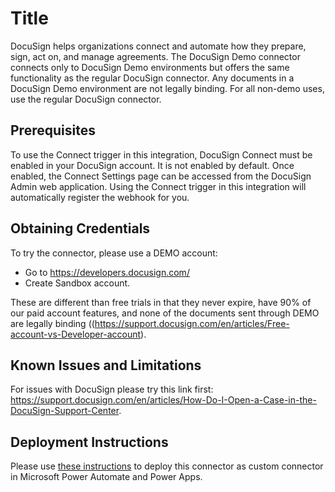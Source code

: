 # Title
DocuSign helps organizations connect and automate how they prepare, sign, act on, and manage agreements. The DocuSign Demo connector connects only to DocuSign Demo environments but offers the same functionality as the regular DocuSign connector. Any documents in a DocuSign Demo environment are not legally binding. For all non-demo uses, use the regular DocuSign connector.

## Prerequisites
To use the Connect trigger in this integration, DocuSign Connect must be enabled in your DocuSign account. It is not enabled by default. Once enabled, the Connect Settings page can be accessed from the DocuSign Admin web application. Using the Connect trigger in this integration will automatically register the webhook for you.

## Obtaining Credentials
To try the connector, please use a DEMO account:
  - Go to https://developers.docusign.com/
  - Create Sandbox account.

These are different than free trials in that they never expire, have 90% of our paid account features, and none of the documents sent through DEMO are legally binding ((https://support.docusign.com/en/articles/Free-account-vs-Developer-account).


## Known Issues and Limitations
For issues with DocuSign please try this link first: https://support.docusign.com/en/articles/How-Do-I-Open-a-Case-in-the-DocuSign-Support-Center.

## Deployment Instructions
Please use [these instructions](https://docs.microsoft.com/en-us/connectors/custom-connectors/paconn-cli) to deploy this connector as custom connector in Microsoft Power Automate and Power Apps.